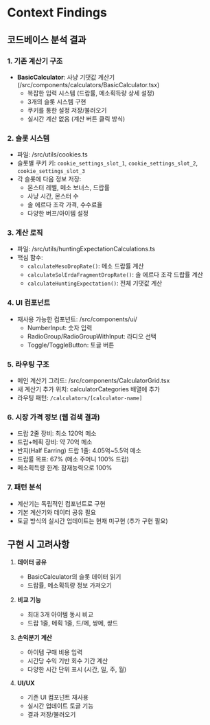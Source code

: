 # Context Findings

## 코드베이스 분석 결과

### 1. 기존 계산기 구조
- **BasicCalculator**: 사냥 기댓값 계산기 (/src/components/calculators/BasicCalculator.tsx)
  - 복잡한 입력 시스템 (드랍률, 메소획득량 상세 설정)
  - 3개의 슬롯 시스템 구현
  - 쿠키를 통한 설정 저장/불러오기
  - 실시간 계산 없음 (계산 버튼 클릭 방식)

### 2. 슬롯 시스템
- 파일: /src/utils/cookies.ts
- 슬롯별 쿠키 키: `cookie_settings_slot_1`, `cookie_settings_slot_2`, `cookie_settings_slot_3`
- 각 슬롯에 다음 정보 저장:
  - 몬스터 레벨, 메소 보너스, 드랍률
  - 사냥 시간, 몬스터 수
  - 솔 에르다 조각 가격, 수수료율
  - 다양한 버프/아이템 설정

### 3. 계산 로직
- 파일: /src/utils/huntingExpectationCalculations.ts
- 핵심 함수:
  - `calculateMesoDropRate()`: 메소 드랍률 계산
  - `calculateSolErdaFragmentDropRate()`: 솔 에르다 조각 드랍률 계산
  - `calculateHuntingExpectation()`: 전체 기댓값 계산

### 4. UI 컴포넌트
- 재사용 가능한 컴포넌트: /src/components/ui/
  - NumberInput: 숫자 입력
  - RadioGroup/RadioGroupWithInput: 라디오 선택
  - Toggle/ToggleButton: 토글 버튼

### 5. 라우팅 구조
- 메인 계산기 그리드: /src/components/CalculatorGrid.tsx
- 새 계산기 추가 위치: calculatorCategories 배열에 추가
- 라우팅 패턴: `/calculators/[calculator-name]`

### 6. 시장 가격 정보 (웹 검색 결과)
- 드랍 2줄 장비: 최소 120억 메소
- 드랍+메획 장비: 약 70억 메소
- 반지(Half Earring) 드랍 1줄: 4.05억~5.5억 메소
- 드랍률 목표: 67% (메소 주머니 100% 드랍)
- 메소획득량 한계: 잠재능력으로 100%

### 7. 패턴 분석
- 계산기는 독립적인 컴포넌트로 구현
- 기본 계산기와 데이터 공유 필요
- 토글 방식의 실시간 업데이트는 현재 미구현 (추가 구현 필요)

## 구현 시 고려사항

1. **데이터 공유**
   - BasicCalculator의 슬롯 데이터 읽기
   - 드랍률, 메소획득량 정보 가져오기

2. **비교 기능**
   - 최대 3개 아이템 동시 비교
   - 드랍 1줄, 메획 1줄, 드/메, 쌍메, 쌍드

3. **손익분기 계산**
   - 아이템 구매 비용 입력
   - 시간당 수익 기반 회수 기간 계산
   - 다양한 시간 단위 표시 (시간, 일, 주, 월)

4. **UI/UX**
   - 기존 UI 컴포넌트 재사용
   - 실시간 업데이트 토글 기능
   - 결과 저장/불러오기